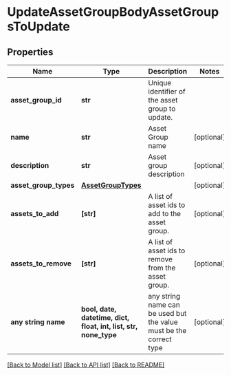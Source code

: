 # UpdateAssetGroupBodyAssetGroupsToUpdate


## Properties
Name | Type | Description | Notes
------------ | ------------- | ------------- | -------------
**asset_group_id** | **str** | Unique identifier of the asset group to update. | 
**name** | **str** | Asset Group name | [optional] 
**description** | **str** | Asset group description | [optional] 
**asset_group_types** | [**AssetGroupTypes**](AssetGroupTypes.md) |  | [optional] 
**assets_to_add** | **[str]** | A list of asset ids to add to the asset group. | [optional] 
**assets_to_remove** | **[str]** | A list of asset ids to remove from the asset group. | [optional] 
**any string name** | **bool, date, datetime, dict, float, int, list, str, none_type** | any string name can be used but the value must be the correct type | [optional]

[[Back to Model list]](../README.md#documentation-for-models) [[Back to API list]](../README.md#documentation-for-api-endpoints) [[Back to README]](../README.md)


